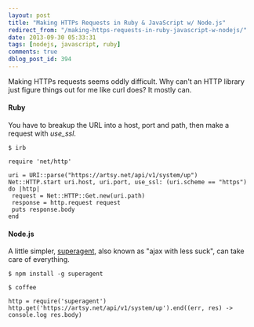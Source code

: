 ```yaml
---
layout: post
title: "Making HTTPs Requests in Ruby & JavaScript w/ Node.js"
redirect_from: "/making-https-requests-in-ruby-javascript-w-nodejs/"
date: 2013-09-30 05:33:31
tags: [nodejs, javascript, ruby]
comments: true
dblog_post_id: 394
---
```

Making HTTPs requests seems oddly difficult. Why can't an HTTP library just figure things out for me like curl does? It mostly can.

#### Ruby

You have to breakup the URL into a host, port and path, then make a request with _use_ssl_.

```
$ irb

require 'net/http'

uri = URI::parse("https://artsy.net/api/v1/system/up")
Net::HTTP.start uri.host, uri.port, use_ssl: (uri.scheme == "https") do |http|
 request = Net::HTTP::Get.new(uri.path)
 response = http.request request
 puts response.body
end
```

#### Node.js

A little simpler, [superagent](http://visionmedia.github.io/superagent/), also known as "ajax with less suck", can take care of everything.

```
$ npm install -g superagent

$ coffee

http = require('superagent')
http.get('https://artsy.net/api/v1/system/up').end((err, res) -> console.log res.body)
```

